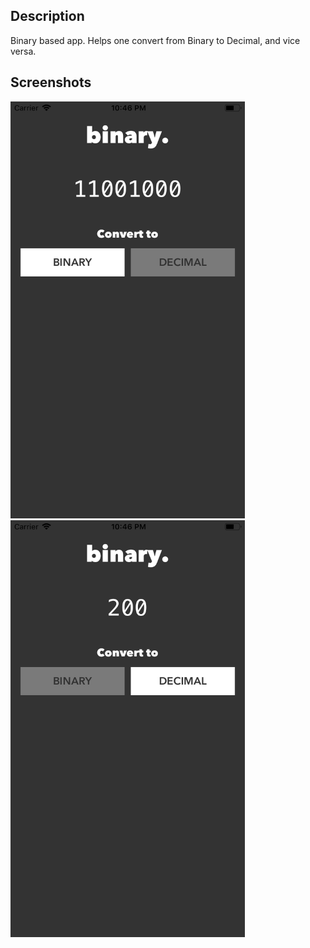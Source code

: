 ## Description
Binary based app. Helps one convert from Binary to Decimal, and vice versa.

## Screenshots

<kbd><img src="https://github.com/codyph/Binary-app/blob/master/images/Screen1.png" width="375" height="667"></kbd> <kbd><img src="https://github.com/codyph/Binary-app/blob/master/images/Screen2.png" width="375" height="667"></kbd>
